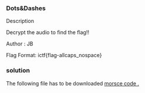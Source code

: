 
### Dots&Dashes
Description

Decrypt the audio to find the flag!!

Author : JB

Flag Format:
ictf{flag-allcaps_nospace}

### solution 

The following file has to be downloaded
<a href= "https://raw.githubusercontent.com/swetaajit/indyctf/main/Dots%26Dashes/swetha.mp3">morsce code .</a>
